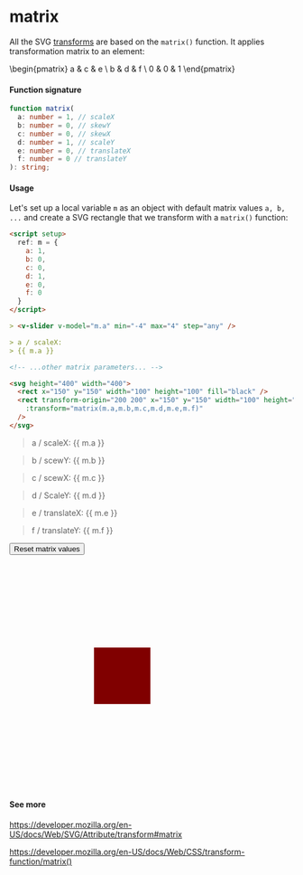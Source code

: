 # matrix

All the SVG [transforms](/utils/transforms) are based on the `matrix()` function. It applies transformation matrix to an element:

<v-math>\begin{pmatrix} a & c & e \\ b & d & f \\ 0 & 0 & 1 \end{pmatrix}</v-math>

<p />

#### Function signature

```ts
function matrix(
  a: number = 1, // scaleX
  b: number = 0, // skewY
  c: number = 0, // skewX
  d: number = 1, // scaleY
  e: number = 0, // translateX
  f: number = 0 // translateY
): string;
```

#### Usage

Let's set up a local variable `m` as an object with default matrix values `a, b, ...` and create a SVG rectangle that we transform with a `matrix()` function:

```md
<script setup>
  ref: m = {
    a: 1,
    b: 0,
    c: 0,
    d: 1,
    e: 0,
    f: 0
  }
</script>

> <v-slider v-model="m.a" min="-4" max="4" step="any" />

> a / scaleX:
> {{ m.a }}

<!-- ...other matrix parameters... -->

<svg height="400" width="400">
  <rect x="150" y="150" width="100" height="100" fill="black" />
  <rect transform-origin="200 200" x="150" y="150" width="100" height="100" fill="red" opacity="0.5"
    :transform="matrix(m.a,m.b,m.c,m.d,m.e,m.f)"
  />
</svg>
```

<script setup>
  import { ref } from 'vue'
  const defaultM = {
    a: 1,
    b: 0,
    c: 0,
    d: 1,
    e: 0,
    f: 0
  }
  const m = ref({...defaultM})
</script>

<div class="grid">

<div>

> <v-slider v-model="m.a" min="-4" max="4" step="any" />
> a / scaleX:
> {{ m.a }}

> <v-slider v-model="m.b" :value="0" max="360" step="any" />
> b / scewY:
> {{ m.b }}

> <v-slider v-model="m.c" :value="0" max="360" step="any" />
> c / scewX:
> {{ m.c }}

> <v-slider v-model="m.d" :value="1" min="-4" max="4" step="any" />
> d / ScaleY:
> {{ m.d }}

> <v-slider v-model="m.e" :value="0" min="-100" />
> e / translateX:
> {{ m.e }}

> <v-slider v-model="m.f" :value="0" min="-100"/>
> f / translateY:
> {{ m.f }}

<button v-on:click="m = {...defaultM}">Reset matrix values</button>

</div>

<svg height="400" width="400">
  <rect x="150" y="150" width="100" height="100" fill="black" />
  <rect transform-origin="200 200" x="150" y="150" width="100" height="100" fill="red" opacity="0.5"
    :transform="matrix(m.a,m.b,m.c,m.d,m.e,m.f)"
  />
</svg>

</div>

#### See more

https://developer.mozilla.org/en-US/docs/Web/SVG/Attribute/transform#matrix

https://developer.mozilla.org/en-US/docs/Web/CSS/transform-function/matrix()
